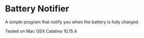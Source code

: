 # Battery Notifier

A simple program that notify you when the battery is fully charged.

Tested on Mac OSX Catalina 10.15.4
